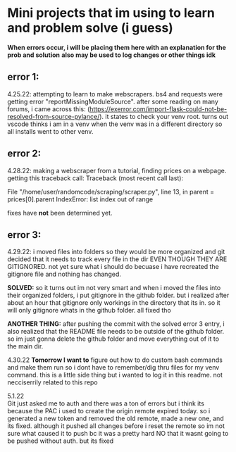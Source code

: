 # Mini projects that im using to learn and problem solve (i guess)

**When errors occur, i will be placing them here with an explanation for the prob and solution**
**also may be used to log changes or other things idk**

## error 1:
4.25.22: attempting to learn to make webscrapers. bs4 and requests were getting error "reportMissingModuleSource". after some reading on many forums, i came across this: (https://exerror.com/import-flask-could-not-be-resolved-from-source-pylance/). it states to check your venv root. turns out vscode thinks i am in a venv when the venv was in a different directory so all installs went to other venv.

## error 2:
4.28.22:
making a webscraper from a tutorial, finding prices on a webpage. getting this traceback call:
Traceback (most recent call last):

  File "/home/user/randomcode/scraping/scraper.py", line 13, in <module>
    parent = prices[0].parent
IndexError: list index out of range

fixes have **not** been determined yet.


## error 3:
4.29.22:
i moved files into folders so they would be more organized and git decided that it needs to track every file in the dir EVEN THOUGH THEY ARE GITIGNORED. not yet sure what i should do becuase i have recreated the gitignore file and nothing has changed.

**SOLVED:**
so it turns out im not very smart and when i moved the files into their organized folders, i put gitignore in the github folder. but i realized after about an hour that gitignore only workings in the directory that its in. so it will only gitignore whats in the github folder. all fixed tho 

**ANOTHER THING:**
after pushing the commit with the solved error 3 entry, i also realized that the README file needs to be outside of the github folder. so im just gonna delete the github folder and move everything out of it to the main dir.


4.30.22
**Tomorrow I want to** figure out how to do custom bash commands and make them run so i dont have to remember/dig thru files for my venv command. this is a little side thing but i wanted to log it in this readme. not necciserrily related to this repo


5.1.22 <br />
Git just asked me to auth and there was a ton of errors but i think its because the PAC i used to create the origin remote expired today. so i generated a new token and removed the old remote, made a new one, and its fixed. although it pushed all changes before i reset the remote so im not sure what caused it to push bc it was a pretty hard NO that it wasnt going to be pushed without auth. but its fixed